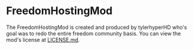 # FreedomHostingMod #

The FreedomHostingMod is created and produced by tylerhyperHD who's goal was to redo the entire freedom community basis. You can view the mod's license at [LICENSE.md](LICENSE.md).
